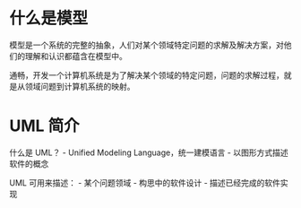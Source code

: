 # 什么是模型
模型是一个系统的完整的抽象，人们对某个领域特定问题的求解及解决方案，对他们的理解和认识都蕴含在模型中。

通畅，开发一个计算机系统是为了解决某个领域的特定问题，问题的求解过程，就是从领域问题到计算机系统的映射。

# UML 简介
什么是 UML？
    - Unified Modeling Language，统一建模语言
    - 以图形方式描述软件的概念

UML 可用来描述：
    - 某个问题领域
    - 构思中的软件设计
    - 描述已经完成的软件实现